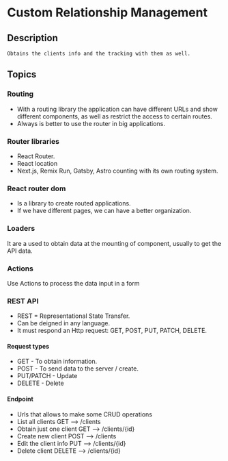 # Custom Relationship Management

## Description

    Obtains the clients info and the tracking with them as well.

## Topics

### Routing

- With a routing library the application can have different URLs and show different components, as well as restrict the access to certain routes.
- Always is better to use the router in big applications.

### Router libraries

- React Router.
- React location
- Next.js, Remix Run, Gatsby, Astro counting with its own routing system.

### React router dom

- Is a library to create routed applications.
- If we have different pages, we can have a better organization.

### Loaders

It are a used to obtain data at the mounting of component, usually to get the API data.

### Actions

Use Actions to process the data input in a form

### REST API

- REST = Representational State Transfer.
- Can be deigned in any language.
- It must respond an Http request: GET, POST, PUT, PATCH, DELETE.

#### Request types

- GET - To obtain information.
- POST - To send data to the server / create.
- PUT/PATCH - Update
- DELETE - Delete

#### Endpoint

- Urls that allows to make some CRUD operations
- List all clients GET --> /clients
- Obtain just one client GET --> /clients/{id}
- Create new client POST --> /clients
- Edit the client info PUT --> /clients/{id}
- Delete client DELETE --> /clients/{id}